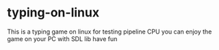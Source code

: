 # typing-on-linux
This is a typing game on linux for testing pipeline CPU
you can enjoy the game on your PC with SDL lib
have fun
